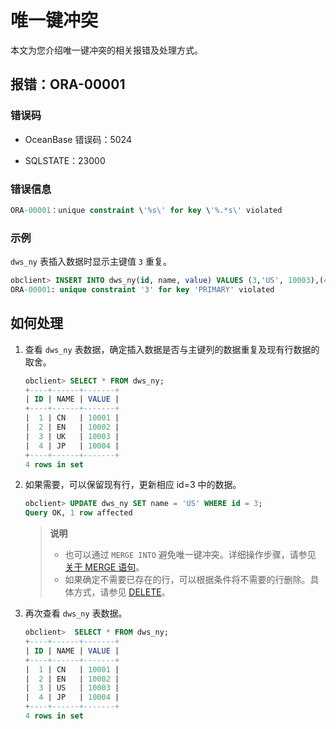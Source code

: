 # 唯一键冲突

本文为您介绍唯一键冲突的相关报错及处理方式。

## 报错：ORA-00001

### 错误码

* OceanBase 错误码：5024

* SQLSTATE：23000

### 错误信息

```sql
ORA-00001：unique constraint \'%s\' for key \'%.*s\' violated
```

### 示例

`dws_ny` 表插入数据时显示主键值 `3` 重复。

```sql
obclient> INSERT INTO dws_ny(id, name, value) VALUES (3,'US', 10003),(4, 'JP', 10004);
ORA-00001: unique constraint '3' for key 'PRIMARY' violated
```

## 如何处理

1. 查看 `dws_ny` 表数据，确定插入数据是否与主键列的数据重复及现有行数据的取舍。

   ```sql
   obclient> SELECT * FROM dws_ny;
   +----+------+-------+
   | ID | NAME | VALUE |
   +----+------+-------+
   |  1 | CN   | 10001 |
   |  2 | EN   | 10002 |
   |  3 | UK   | 10003 |
   |  4 | JP   | 10004 |
   +----+------+-------+
   4 rows in set
   ```

2. 如果需要，可以保留现有行，更新相应 id=3 中的数据。

   ```sql
   obclient> UPDATE dws_ny SET name = 'US' WHERE id = 3;
   Query OK, 1 row affected
   ```

   >**说明**
   >
   >* 也可以通过 `MERGE INTO` 避免唯一键冲突。详细操作步骤，请参见 [关于 MERGE 语句](../../../2.Application-development-based-on-Oracle-mode/5.about-DML-statements-and-transactions/01.DML-statements/04.About-MERGE-statements.md)。
   >* 如果确定不需要已存在的行，可以根据条件将不需要的行删除。具体方式，请参见 [DELETE](../../../5.sql-syntax/3.common-tenant-oracle-mode/9.sql-statement-1/2.DML/1.DELETE-1.md)。

3. 再次查看 `dws_ny` 表数据。

   ```sql
   obclient>  SELECT * FROM dws_ny;
   +----+------+-------+
   | ID | NAME | VALUE |
   +----+------+-------+
   |  1 | CN   | 10001 |
   |  2 | EN   | 10002 |
   |  3 | US   | 10003 |
   |  4 | JP   | 10004 |
   +----+------+-------+
   4 rows in set
   ```
